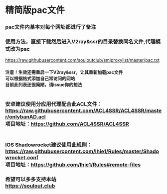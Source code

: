 # 精简版pac文件
### pac文件内基本对每个网址都进行了备注
### 使用方法，直接下载然后进入V2ray&ssr的目录替换同名文件,代理模式改为pac<br>
https://raw.githubusercontent.com/souloutclub/smiproxylist/master/pac.txt <br>
#### 注意！生效还需重启一下V2ray&ssr，让其重新加载pac文件<br>可以根据格式添加自己常访问的网站<br>目前此列表还很简陋，请issue你的想法<br><br>

### 安卓建议使用分应用代理配合此ACL文件：https://raw.githubusercontent.com/ACL4SSR/ACL4SSR/master/onlybanAD.acl<br>项目地址：https://github.com/ACL4SSR/ACL4SSR<br><br>
### IOS Shadowrocket建议使用此规则：https://raw.githubusercontent.com/lhie1/Rules/master/Shadowrocket.conf <br>项目地址：https://github.com/lhie1/Rules#remote-files

### 希望可以多多支持本站<br>https://soulout.club

